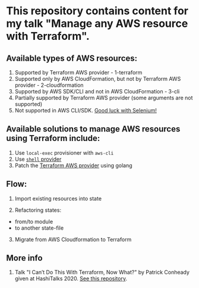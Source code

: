 # This repository contains content for my talk "Manage any AWS resource with Terraform".


## Available types of AWS resources:

1. Supported by Terraform AWS provider - 1-terraform
2. Supported only by AWS CloudFormation, but not by Terraform AWS provider - 2-cloudformation
3. Supported by AWS SDK/CLI and not in AWS CloudFormation - 3-cli
4. Partially supported by Terraform AWS provider (some arguments are not supported)
5. Not supported in AWS CLI/SDK. [Good luck with Selenium!](https://aws.amazon.com/about-aws/whats-new/2020/01/aws-device-farm-announces-desktop-browser-testing-using-selenium/)


## Available solutions to manage AWS resources using Terraform include:

1. Use `local-exec` provisioner with `aws-cli`
2. Use [`shell` provider](https://github.com/scottwinkler/terraform-provider-shell)
3. Patch the [Terraform AWS provider](https://github.com/terraform-providers/terraform-provider-aws/) using golang


## Flow:

1. Import existing resources into state

2. Refactoring states:
  - from/to module
  - to another state-file

3. Migrate from AWS Cloudformation to Terraform


## More info

1. Talk "I Can’t Do This With Terraform, Now What?" by Patrick Conheady given at HashiTalks 2020. [See this repository](https://github.com/pacon-vib/tfcando).
